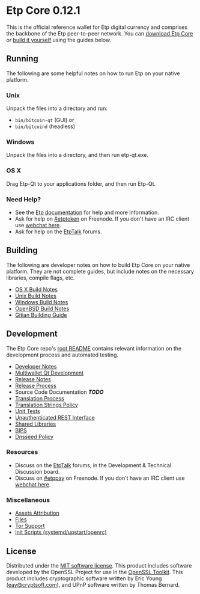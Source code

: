 Etp Core 0.12.1
=====================

This is the official reference wallet for Etp digital currency and comprises the backbone of the Etp peer-to-peer network. You can [download Etp Core](https://www.etp.org/downloads/) or [build it yourself](#building) using the guides below.

Running
---------------------
The following are some helpful notes on how to run Etp on your native platform.

### Unix

Unpack the files into a directory and run:

- `bin/bitcoin-qt` (GUI) or
- `bin/bitcoind` (headless)

### Windows

Unpack the files into a directory, and then run etp-qt.exe.

### OS X

Drag Etp-Qt to your applications folder, and then run Etp-Qt.

### Need Help?

* See the [Etp documentation](https://fxbitlab.atlassian.net/wiki/display/DOC)
for help and more information.
* Ask for help on [#etptoken](http://webchat.freenode.net?channels=etptoken) on Freenode. If you don't have an IRC client use [webchat here](http://webchat.freenode.net?channels=etptoken).
* Ask for help on the [EtpTalk](https://etptalk.org/) forums.

Building
---------------------
The following are developer notes on how to build Etp Core on your native platform. They are not complete guides, but include notes on the necessary libraries, compile flags, etc.

- [OS X Build Notes](build-osx.md)
- [Unix Build Notes](build-unix.md)
- [Windows Build Notes](build-windows.md)
- [OpenBSD Build Notes](build-openbsd.md)
- [Gitian Building Guide](gitian-building.md)

Development
---------------------
The Etp Core repo's [root README](/README.md) contains relevant information on the development process and automated testing.

- [Developer Notes](developer-notes.md)
- [Multiwallet Qt Development](multiwallet-qt.md)
- [Release Notes](release-notes.md)
- [Release Process](release-process.md)
- Source Code Documentation ***TODO***
- [Translation Process](translation_process.md)
- [Translation Strings Policy](translation_strings_policy.md)
- [Unit Tests](unit-tests.md)
- [Unauthenticated REST Interface](REST-interface.md)
- [Shared Libraries](shared-libraries.md)
- [BIPS](bips.md)
- [Dnsseed Policy](dnsseed-policy.md)

### Resources
* Discuss on the [EtpTalk](https://etptalk.org/) forums, in the Development & Technical Discussion board.
* Discuss on [#etppay](http://webchat.freenode.net/?channels=etptoken) on Freenode. If you don't have an IRC client use [webchat here](http://webchat.freenode.net/?channels=etptoken).

### Miscellaneous
- [Assets Attribution](assets-attribution.md)
- [Files](files.md)
- [Tor Support](tor.md)
- [Init Scripts (systemd/upstart/openrc)](init.md)

License
---------------------
Distributed under the [MIT software license](http://www.opensource.org/licenses/mit-license.php).
This product includes software developed by the OpenSSL Project for use in the [OpenSSL Toolkit](https://www.openssl.org/). This product includes
cryptographic software written by Eric Young ([eay@cryptsoft.com](mailto:eay@cryptsoft.com)), and UPnP software written by Thomas Bernard.
